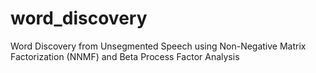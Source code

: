 # word_discovery
Word Discovery from Unsegmented Speech using Non-Negative Matrix Factorization (NNMF) and Beta Process Factor Analysis

